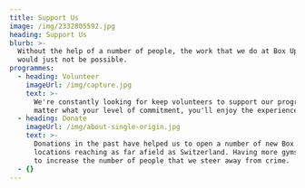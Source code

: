```yaml
---
title: Support Us
image: /img/2332805592.jpg
heading: Support Us
blurb: >-
  Without the help of a number of people, the work that we do at Box Up Crime
  would just not be possible. 
programmes:
  - heading: Volunteer
    imageUrl: /img/capture.jpg
    text: >-
      We're constantly looking for keep volunteers to support our programmes. No
      matter what your level of commitment, you'll enjoy the experience. 
  - heading: Donate
    imageUrl: /img/about-single-origin.jpg
    text: >-
      Donations in the past have helped us to open a number of new Box Up
      locations reaching as far afield as Switzerland. Having more gyms helps us
      to increase the number of people that we steer away from crime. 
  - {}
---
```


